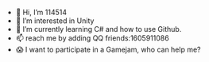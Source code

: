 - 👋 Hi, I’m 114514
- 👀 I’m interested in Unity
- 🌱 I’m currently learning C# and how to use Github.
- 📫 reach me by adding QQ friends:1605911086
- :scream: I want to participate in a Gamejam, who can help me?

  
<!---
wsk114514/wsk114514 is a ✨ special ✨ repository because its `README.md` (this file) appears on your GitHub profile.
You can click the Preview link to take a look at your changes.
--->
